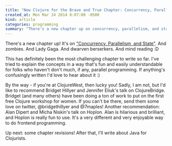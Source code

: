 ```yaml
---
title: "New Clojure for the Brave and True Chapter: Concurrency, Parallelism, and State. And Zombies."
created_at: Mon Mar 24 2014 8:07:00 -0500
kind: article
categories: programming
summary: "There's a new chapter up on concurrency, parallelism, and state. And zombies."
---
```


There's a new chapter up! It's on
["Concurrency, Parallelism, and State"](http://www.braveclojure.com/concurrency/).
And zombies. And Lady Gaga. And dwarven berserkers. And mind reading :D

This has definitely been the most challenging chapter to write so far.
I've tried to explain the concepts in a way that's fun and easily
understandable for folks who haven't don't much, if any, parallel
programming. If anything's confusingly written I'd love to hear about
it :)﻿

By the way - if you're at ClojureWest, then lucky you! Sadly, I am
not, but I'd like to recommend Bridget Hillyer and Jennifer Eliuk's
talk on ClojureBridge. Bridget (and many others) have been doing a ton
of work to put on the first free Clojure workshop for women. If you
can't be there, send them some love on twitter, @bridgethillyer and
@7maples! Another recommendation: Alan Dipert and Micha Niskin's talk
on Hoplon. Alan is hilarious and brilliant, and Hoplon is really fun
to use. It's a very different and very enjoyable way to do frontend
programming.

Up next: some chapter revisions! After that, I'll write about Java
for Clojurists.
